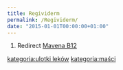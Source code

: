 ```yaml
---
title: Regividerm
permalink: /Regividerm/
date: "2015-01-01T00:00:00+01:00"
---
```


1.  Redirect [Mavena B12](/Mavena_B12 "wikilink")

[kategoria:ulotki leków](/atopedia/kategoria:ulotki_leków "wikilink") [kategoria:maści](/atopedia/kategoria:maści "wikilink")